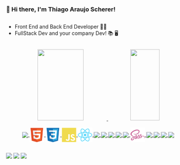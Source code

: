 ### 👋 Hi there, I'm Thiago Araujo Scherer! 
##
- Front End and Back End Developer 👨‍💻
- FullStack Dev and your company Dev! 📚 🖥

##
<div align="center">
  <a href="https://beacons.ai/TAraujoS">
  <img width="50%" height="195px" src="https://github-readme-stats-sigma-five.vercel.app/api?username=taraujos&show_icons=true&theme=dracula&include_all_commits=true&count_private=true&hide_border=true"/> 
  <img  width="40%" height="195px" src= "https://github-readme-stats-sigma-five.vercel.app/api/top-langs/?username=taraujos&layout=compact&langs_count=16&theme=dracula&hide_border=true&border_radius=5.0"/>
</div>

<!-- [![Ashutosh's github activity graph](https://github-readme-activity-graph.cyclic.app/graph?username=taraujos&bg_color=0d1117&color=ffffff&line=ff7e05&point=0f0f0f&area=true&hide_border=true)](https://github.com/ashutosh00710/github-readme-activity-graph) -->
  
<div style="display: inline_block" align="center"><br>
  <img align="center" heigth="30" width="40" src="https://cdn.jsdelivr.net/gh/devicons/devicon/icons/git/git-original.svg" />
  <img align="center" heigth="30" width="40" src="https://raw.githubusercontent.com/devicons/devicon/master/icons/html5/html5-original.svg">
  <img align="center" heigth="30" width="40" src="https://raw.githubusercontent.com/devicons/devicon/master/icons/css3/css3-original.svg">
  <img align="center" heigth="30" width="40" src="https://raw.githubusercontent.com/devicons/devicon/master/icons/javascript/javascript-plain.svg">
  <img align="center" heigth="30" width="40" src="https://raw.githubusercontent.com/devicons/devicon/master/icons/react/react-original.svg">
  <img align="center" heigth="30" width="40" src="https://cdn.jsdelivr.net/gh/devicons/devicon/icons/typescript/typescript-original.svg" />
  <img align="center" heigth="30" width="40" src="https://cdn.jsdelivr.net/gh/devicons/devicon@latest/icons/nextjs/nextjs-original.svg" />
  <img align="center" heigth="30" width="40" src="https://cdn.jsdelivr.net/gh/devicons/devicon@latest/icons/tailwindcss/tailwindcss-original.svg" />
  <img align="center" heigth="30" width="40" src="https://cdn.jsdelivr.net/gh/devicons/devicon/icons/nodejs/nodejs-original.svg" />
  <img align="center" heigth="30" width="40" src="https://cdn.jsdelivr.net/gh/devicons/devicon@latest/icons/prisma/prisma-original.svg" />
  <img align="center" heigth="30" width="40" src="https://raw.githubusercontent.com/devicons/devicon/master/icons/sass/sass-original.svg" />
  <img align="center" heigth="30" width="40" src="https://cdn.jsdelivr.net/gh/devicons/devicon/icons/postgresql/postgresql-plain-wordmark.svg" />
  <img align="center" heigth="30" width="40" src="https://github.com/get-icon/geticon/raw/master/icons/cypress.svg" />
  <img align="center" heigth="30" width="40" src="https://cdn.jsdelivr.net/gh/devicons/devicon/icons/jest/jest-plain.svg" />
  <img align="center" heigth="30" width="40" src="https://cdn.jsdelivr.net/gh/devicons/devicon/icons/docker/docker-plain-wordmark.svg" />
 
</div>

##

<div>
  <a href="https://www.linkedin.com/in/thiago-araujo-scherer/"><img src="https://img.shields.io/badge/LinkedIn-0077B5?style=for-the-badge&logo=linkedin&logoColor=white" target="_blank"></a>
<a href="mailto:tharaujo.james@gmail.com"><img src="https://img.shields.io/badge/Gmail-D14836?style=for-the-badge&logo=gmail&logoColor=white" target="_blank"></a>
<a href = "https://portfolio-taraujos.vercel.app/"><img src="https://img.shields.io/badge/-Portifólio-%23333?style=for-the-badge&logoColor=white" target="_blank"></a>
</div>


